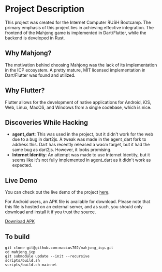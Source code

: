 # Project Description

This project was created for the Internet Computer RUSH Bootcamp. The primary emphasis of this project lies in achieving effective integration. The frontend of the Mahjong game is implemented in Dart/Flutter, while the backend is developed in Rust.

## Why Mahjong?

The motivation behind choosing Mahjong was the lack of its implementation in the ICP ecosystem. A pretty mature, MIT licensed implementation in Dart/Flutter was found and utilized.

## Why Flutter?

Flutter allows for the development of native applications for Android, iOS, Web, Linux, MacOS, and Windows from a single codebase, which is nice.

## Discoveries While Hacking

- **agent_dart**: This was used in the project, but it didn't work for the web due to a bug in dart2js. A tweak was made in the agent_dart fork to address this. Dart has recently released a wasm target, but it had the same bug as dart2js. However, it looks promising.
- **Internet Identity**: An attempt was made to use Internet Identity, but it seems like it's not fully implemented in agent_dart as it didn't work as expected.

## Live Demo

You can check out the live demo of the project [here](https://h6wxg-niaaa-aaaam-ac4dq-cai.icp0.io/).

For Android users, an APK file is available for download. Please note that this file is hosted on an external server, and as such, you should only download and install it if you trust the source. 

[Download APK](https://h6wxg-niaaa-aaaam-ac4dq-cai.icp0.io/assets/build/app/outputs/flutter-apk/app-debug.apk)

## To build

```
git clone git@github.com:macius702/mahjong_icp.git
cd mahjong_icp
git submodule update --init --recursive
scripts/build.sh
scripts/build.sh mainnet
```

